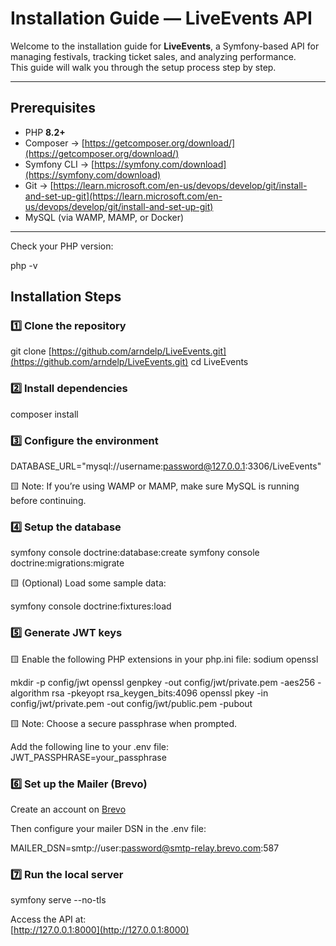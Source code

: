 # Installation Guide — LiveEvents API

Welcome to the installation guide for **LiveEvents**, a Symfony-based API for managing festivals, tracking ticket sales, and analyzing performance.  
This guide will walk you through the setup process step by step.  

---

## Prerequisites

- PHP **8.2+**
- Composer → [https://getcomposer.org/download/](https://getcomposer.org/download/)
- Symfony CLI → [https://symfony.com/download](https://symfony.com/download)
- Git → [https://learn.microsoft.com/en-us/devops/develop/git/install-and-set-up-git](https://learn.microsoft.com/en-us/devops/develop/git/install-and-set-up-git)
- MySQL (via WAMP, MAMP, or Docker)

---

Check your PHP version:

php -v

## Installation Steps

### 1️⃣ Clone the repository

git clone [https://github.com/arndelp/LiveEvents.git](https://github.com/arndelp/LiveEvents.git)
cd LiveEvents

### 2️⃣ Install dependencies

composer install

### 3️⃣ Configure the environment

DATABASE_URL="mysql://username:password@127.0.0.1:3306/LiveEvents"

🟨 Note: If you’re using WAMP or MAMP, make sure MySQL is running before continuing.

### 4️⃣ Setup the database

symfony console doctrine:database:create
symfony console doctrine:migrations:migrate

🟨 (Optional) Load some sample data:

symfony console doctrine:fixtures:load

### 5️⃣ Generate JWT keys

🟨 Enable the following PHP extensions in your php.ini file:
    sodium
    openssl

mkdir -p config/jwt
openssl genpkey -out config/jwt/private.pem -aes256 -algorithm rsa -pkeyopt rsa_keygen_bits:4096
openssl pkey -in config/jwt/private.pem -out config/jwt/public.pem -pubout

🟨 Note: Choose a secure passphrase when prompted.

Add the following line to your .env file:
    JWT_PASSPHRASE=your_passphrase

### 6️⃣ Set up the Mailer (Brevo)

Create an account on [Brevo](https://www.brevo.com/)

Then configure your mailer DSN in the .env file:

MAILER_DSN=smtp://user:password@smtp-relay.brevo.com:587

### 7️⃣ Run the local server

symfony serve --no-tls

Access the API at:  
[http://127.0.0.1:8000](http://127.0.0.1:8000)
